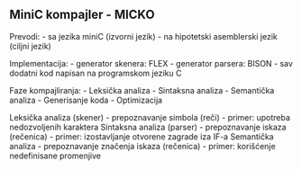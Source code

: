## MiniC kompajler - MICKO


Prevodi:
	- sa jezika miniC (izvorni jezik)
	- na hipotetski asemblerski jezik (ciljni jezik)

Implementacija:
	- generator skenera: FLEX
	- generator parsera: BISON
	- sav dodatni kod napisan na programskom jeziku C

Faze kompajliranja:
	- Leksička analiza
	- Sintaksna analiza
	- Semantička analiza
	- Generisanje koda
	- Optimizacija


Leksička analiza (skener) - prepoznavanje simbola (reči) - primer: upotreba nedozvoljenih karaktera
Sintaksna analiza (parser) - prepoznavanje iskaza (rečenica) - primer: izostavljanje otvorene zagrade iza IF-a
Semantička analiza - prepoznavanje značenja iskaza (rečenica) - primer: korišćenje nedefinisane promenjive